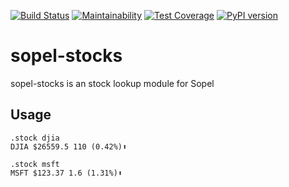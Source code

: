 [![Build Status](https://travis-ci.com/RustyBower/sopel-stocks.svg?branch=master)](https://travis-ci.com/RustyBower/sopel-stocks)
[![Maintainability](https://api.codeclimate.com/v1/badges/719931784d9152a50a09/maintainability)](https://codeclimate.com/github/RustyBower/sopel-stocks/maintainability)
[![Test Coverage](https://api.codeclimate.com/v1/badges/719931784d9152a50a09/test_coverage)](https://codeclimate.com/github/RustyBower/sopel-stocks/test_coverage)
[![PyPI version](https://badge.fury.io/py/sopel-modules.stocks.svg)](https://badge.fury.io/py/sopel-modules.stocks)

# sopel-stocks
sopel-stocks is an stock lookup module for Sopel

## Usage
```
.stock djia
DJIA $26559.5 110 (0.42%)⬆

.stock msft
MSFT $123.37 1.6 (1.31%)⬆
```
